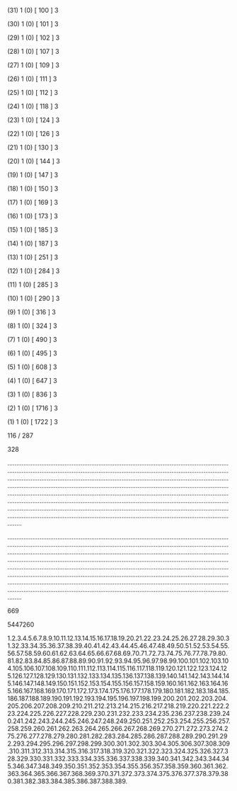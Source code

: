 (31) 1 (0) [ 100 ] 3 


(30) 1 (0) [ 101 ] 3 


(29) 1 (0) [ 102 ] 3 


(28) 1 (0) [ 107 ] 3 


(27) 1 (0) [ 109 ] 3 


(26) 1 (0) [ 111 ] 3 


(25) 1 (0) [ 112 ] 3 


(24) 1 (0) [ 118 ] 3 


(23) 1 (0) [ 124 ] 3 


(22) 1 (0) [ 126 ] 3 


(21) 1 (0) [ 130 ] 3 


(20) 1 (0) [ 144 ] 3 


(19) 1 (0) [ 147 ] 3 


(18) 1 (0) [ 150 ] 3 


(17) 1 (0) [ 169 ] 3 


(16) 1 (0) [ 173 ] 3 


(15) 1 (0) [ 185 ] 3 


(14) 1 (0) [ 187 ] 3 


(13) 1 (0) [ 251 ] 3 


(12) 1 (0) [ 284 ] 3 


(11) 1 (0) [ 285 ] 3 


(10) 1 (0) [ 290 ] 3 


(9) 1 (0) [ 316 ] 3 


(8) 1 (0) [ 324 ] 3 


(7) 1 (0) [ 490 ] 3 


(6) 1 (0) [ 495 ] 3 


(5) 1 (0) [ 608 ] 3 


(4) 1 (0) [ 647 ] 3 


(3) 1 (0) [ 836 ] 3 


(2) 1 (0) [ 1716 ] 3 


(1) 1 (0) [ 1722 ] 3 


116 / 287 


328 


........................................................................................................................................................................................................................................................................................................................................................................................................................................................................................................................................................................................................................................................................................................................................................................................................................................................................................................................................................................................................................................ 


 


........................................................................................................................................................................................................................................................................................................................................................................................................................................................................................................................................................................................................................................................................................................................................................................................................................................................................................................................................................................................................................................ 


 


669 


5447260 


1.2.3.4.5.6.7.8.9.10.11.12.13.14.15.16.17.18.19.20.21.22.23.24.25.26.27.28.29.30.31.32.33.34.35.36.37.38.39.40.41.42.43.44.45.46.47.48.49.50.51.52.53.54.55.56.57.58.59.60.61.62.63.64.65.66.67.68.69.70.71.72.73.74.75.76.77.78.79.80.81.82.83.84.85.86.87.88.89.90.91.92.93.94.95.96.97.98.99.100.101.102.103.104.105.106.107.108.109.110.111.112.113.114.115.116.117.118.119.120.121.122.123.124.125.126.127.128.129.130.131.132.133.134.135.136.137.138.139.140.141.142.143.144.145.146.147.148.149.150.151.152.153.154.155.156.157.158.159.160.161.162.163.164.165.166.167.168.169.170.171.172.173.174.175.176.177.178.179.180.181.182.183.184.185.186.187.188.189.190.191.192.193.194.195.196.197.198.199.200.201.202.203.204.205.206.207.208.209.210.211.212.213.214.215.216.217.218.219.220.221.222.223.224.225.226.227.228.229.230.231.232.233.234.235.236.237.238.239.240.241.242.243.244.245.246.247.248.249.250.251.252.253.254.255.256.257.258.259.260.261.262.263.264.265.266.267.268.269.270.271.272.273.274.275.276.277.278.279.280.281.282.283.284.285.286.287.288.289.290.291.292.293.294.295.296.297.298.299.300.301.302.303.304.305.306.307.308.309.310.311.312.313.314.315.316.317.318.319.320.321.322.323.324.325.326.327.328.329.330.331.332.333.334.335.336.337.338.339.340.341.342.343.344.345.346.347.348.349.350.351.352.353.354.355.356.357.358.359.360.361.362.363.364.365.366.367.368.369.370.371.372.373.374.375.376.377.378.379.380.381.382.383.384.385.386.387.388.389. 

